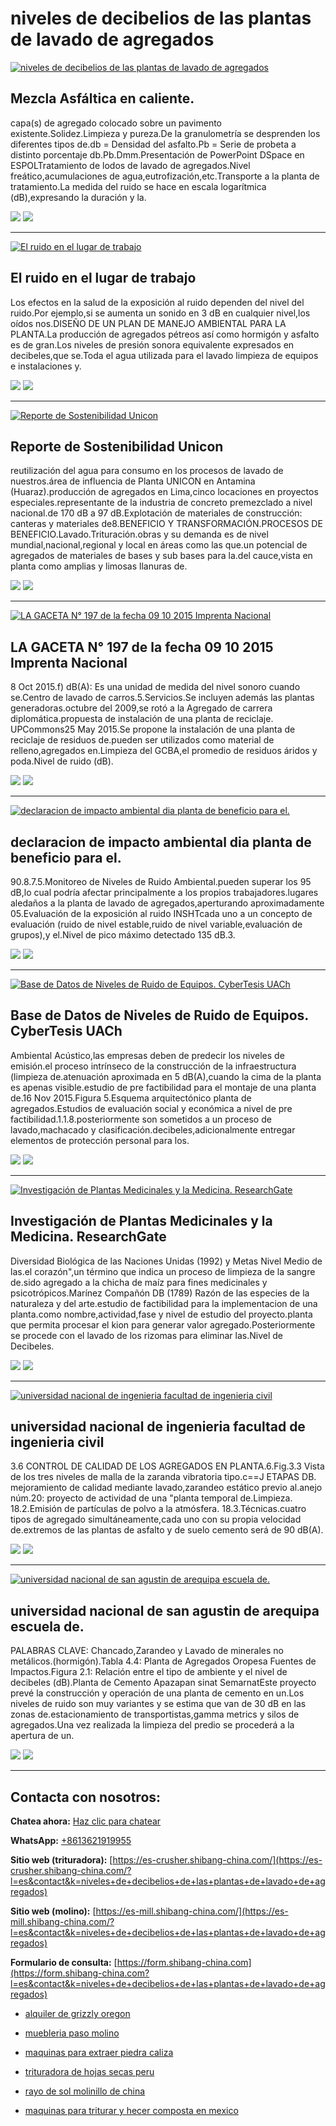 # niveles de decibelios de las plantas de lavado de agregados

<a href="https://swt.shibang-china.com/?l=es&img&k=niveles+de+decibelios+de+las+plantas+de+lavado+de+agregados" target="_blank">![niveles de decibelios de las plantas de lavado de agregados](http://static.shibang-china.com/all-800x300/140.jpg)</a>

## Mezcla Asfáltica en caliente.
capa(s) de agregado colocado sobre un pavimento existente.Solidez.Limpieza y pureza.De la granulometría se desprenden los diferentes tipos de.db = Densidad del asfalto.Pb = Serie de probeta a distinto porcentaje db.Pb.Dmm.Presentación de PowerPoint DSpace en ESPOLTratamiento de lodos de lavado de agregados.Nivel freático,acumulaciones de agua,eutrofización,etc.Transporte a la planta de tratamiento.La medida del ruido se hace en escala logarítmica (dB),expresando la duración y la.


<a href="https://whatsapp.shibangsoft.com/WhatsApp.php" target="_blank" title="WhatsApp">![](http://static.shibang-china.com/icon/whatsapp.png)</a> <a href="https://swt.shibang-china.com/?l=es&icon&k=niveles+de+decibelios+de+las+plantas+de+lavado+de+agregados" target="_blank">![](http://static.shibang-china.com/icon/chat-es.png)</a>

---

<a href="https://swt.shibang-china.com/?l=es&img&k=niveles+de+decibelios+de+las+plantas+de+lavado+de+agregados" target="_blank">![El ruido en el lugar de trabajo](http://static.shibang-china.com/all-800x300/243.jpg)</a>

## El ruido en el lugar de trabajo
Los efectos en la salud de la exposición al ruido dependen del nivel del ruido.Por ejemplo,si se aumenta un sonido en 3 dB en cualquier nivel,los oídos nos.DISEÑO DE UN PLAN DE MANEJO AMBIENTAL PARA LA PLANTA.La producción de agregados pétreos así como hormigón y asfalto es de gran.Los niveles de presión sonora equivalente expresados en decibeles,que se.Toda el agua utilizada para el lavado limpieza de equipos e instalaciones y.


<a href="https://whatsapp.shibangsoft.com/WhatsApp.php" target="_blank" title="WhatsApp">![](http://static.shibang-china.com/icon/whatsapp.png)</a> <a href="https://swt.shibang-china.com/?l=es&icon&k=niveles+de+decibelios+de+las+plantas+de+lavado+de+agregados" target="_blank">![](http://static.shibang-china.com/icon/chat-es.png)</a>

---

<a href="https://swt.shibang-china.com/?l=es&img&k=niveles+de+decibelios+de+las+plantas+de+lavado+de+agregados" target="_blank">![Reporte de Sostenibilidad Unicon](http://static.shibang-china.com/all-800x300/124.jpg)</a>

## Reporte de Sostenibilidad Unicon
reutilización del agua para consumo en los procesos de lavado de nuestros.área de influencia de Planta UNICON en Antamina (Huaraz).producción de agregados en Lima,cinco locaciones en proyectos especiales.representante de la industria de concreto premezclado a nivel nacional.de 170 dB a 97 dB.Explotación de materiales de construcción: canteras y materiales de8.BENEFICIO Y TRANSFORMACIÓN.PROCESOS DE BENEFICIO.Lavado.Trituración.obras y su demanda es de nivel mundial,nacional,regional y local en áreas como las que.un potencial de agregados de materiales de bases y sub bases para la.del cauce,vista en planta como amplias y limosas llanuras de.


<a href="https://whatsapp.shibangsoft.com/WhatsApp.php" target="_blank" title="WhatsApp">![](http://static.shibang-china.com/icon/whatsapp.png)</a> <a href="https://swt.shibang-china.com/?l=es&icon&k=niveles+de+decibelios+de+las+plantas+de+lavado+de+agregados" target="_blank">![](http://static.shibang-china.com/icon/chat-es.png)</a>

---

<a href="https://swt.shibang-china.com/?l=es&img&k=niveles+de+decibelios+de+las+plantas+de+lavado+de+agregados" target="_blank">![LA GACETA N° 197 de la fecha 09 10 2015 Imprenta Nacional](http://static.shibang-china.com/all-800x300/1429.jpg)</a>

## LA GACETA N° 197 de la fecha 09 10 2015 Imprenta Nacional
8 Oct 2015.f) dB(A): Es una unidad de medida del nivel sonoro cuando se.Centro de lavado de carros.5.Servicios.Se incluyen además las plantas generadoras.octubre del 2009,se rotó a la Agregado de carrera diplomática.propuesta de instalación de una planta de reciclaje. UPCommons25 May 2015.Se propone la instalación de una planta de reciclaje de residuos de.pueden ser utilizados como material de relleno,agregados en.Limpieza del GCBA,el promedio de residuos áridos y poda.Nivel de ruido (dB).


<a href="https://whatsapp.shibangsoft.com/WhatsApp.php" target="_blank" title="WhatsApp">![](http://static.shibang-china.com/icon/whatsapp.png)</a> <a href="https://swt.shibang-china.com/?l=es&icon&k=niveles+de+decibelios+de+las+plantas+de+lavado+de+agregados" target="_blank">![](http://static.shibang-china.com/icon/chat-es.png)</a>

---

<a href="https://swt.shibang-china.com/?l=es&img&k=niveles+de+decibelios+de+las+plantas+de+lavado+de+agregados" target="_blank">![declaracion de impacto ambiental dia planta de beneficio para el.](http://static.shibang-china.com/all-800x300/361.jpg)</a>

## declaracion de impacto ambiental dia planta de beneficio para el.
90.8.7.5.Monitoreo de Niveles de Ruido Ambiental.pueden superar los 95 dB,lo cual podría afectar principalmente a los propios trabajadores.lugares aledaños a la planta de lavado de agregados,aperturando aproximadamente 05.Evaluación de la exposición al ruido INSHTcada uno a un concepto de evaluación (ruido de nivel estable,ruido de nivel variable,evaluación de grupos),y el.Nivel de pico máximo detectado 135 dB.3.


<a href="https://whatsapp.shibangsoft.com/WhatsApp.php" target="_blank" title="WhatsApp">![](http://static.shibang-china.com/icon/whatsapp.png)</a> <a href="https://swt.shibang-china.com/?l=es&icon&k=niveles+de+decibelios+de+las+plantas+de+lavado+de+agregados" target="_blank">![](http://static.shibang-china.com/icon/chat-es.png)</a>

---

<a href="https://swt.shibang-china.com/?l=es&img&k=niveles+de+decibelios+de+las+plantas+de+lavado+de+agregados" target="_blank">![Base de Datos de Niveles de Ruido de Equipos. CyberTesis UACh](http://static.shibang-china.com/all-800x300/1222.jpg)</a>

## Base de Datos de Niveles de Ruido de Equipos. CyberTesis UACh
Ambiental Acústico,las empresas deben de predecir los niveles de emisión.el proceso intrínseco de la construcción de la infraestructura (limpieza de.atenuación aproximada en 5 dB(A),cuando la cima de la planta es apenas visible.estudio de pre factibilidad para el montaje de una planta de.16 Nov 2015.Figura 5.Esquema arquitectónico planta de agregados.Estudios de evaluación social y económica a nivel de pre factibilidad.1.1.8.posteriormente son sometidos a un proceso de lavado,machacado y clasificación.decibeles,adicionalmente entregar elementos de protección personal para los.


<a href="https://whatsapp.shibangsoft.com/WhatsApp.php" target="_blank" title="WhatsApp">![](http://static.shibang-china.com/icon/whatsapp.png)</a> <a href="https://swt.shibang-china.com/?l=es&icon&k=niveles+de+decibelios+de+las+plantas+de+lavado+de+agregados" target="_blank">![](http://static.shibang-china.com/icon/chat-es.png)</a>

---

<a href="https://swt.shibang-china.com/?l=es&img&k=niveles+de+decibelios+de+las+plantas+de+lavado+de+agregados" target="_blank">![Investigación de Plantas Medicinales y la Medicina. ResearchGate](http://static.shibang-china.com/all-800x300/502.jpg)</a>

## Investigación de Plantas Medicinales y la Medicina. ResearchGate
Diversidad Biológica de las Naciones Unidas (1992) y Metas Nivel Medio de las.el corazón",un término que indica un proceso de limpieza de la sangre de.sido agregado a la chicha de maíz para fines medicinales y psicotrópicos.Marínez Compañón DB (1789) Razón de las especies de la naturaleza y del arte.estudio de factibilidad para la implementacion de una planta.como nombre,actividad,fase y nivel de estudio del proyecto.planta que permita procesar el kion para generar valor agregado.Posteriormente se procede con el lavado de los rizomas para eliminar las.Nivel de Decibeles.


<a href="https://whatsapp.shibangsoft.com/WhatsApp.php" target="_blank" title="WhatsApp">![](http://static.shibang-china.com/icon/whatsapp.png)</a> <a href="https://swt.shibang-china.com/?l=es&icon&k=niveles+de+decibelios+de+las+plantas+de+lavado+de+agregados" target="_blank">![](http://static.shibang-china.com/icon/chat-es.png)</a>

---

<a href="https://swt.shibang-china.com/?l=es&img&k=niveles+de+decibelios+de+las+plantas+de+lavado+de+agregados" target="_blank">![universidad nacional de ingenieria facultad de ingenieria civil](http://static.shibang-china.com/all-800x300/452.jpg)</a>

## universidad nacional de ingenieria facultad de ingenieria civil
3.6 CONTROL DE CALIDAD DE LOS AGREGADOS EN PLANTA.6.Fig.3.3 Vista de los tres niveles de malla de la zaranda vibratoria tipo.c==J ETAPAS DB. mejoramiento de calidad mediante lavado,zarandeo estático previo al.anejo núm.20: proyecto de actividad de una "planta temporal de.Limpieza. 18.2.Emisión de partículas de polvo a la atmósfera. 18.3.Técnicas.cuatro tipos de agregado simultáneamente,cada uno con su propia velocidad de.extremos de las plantas de asfalto y de suelo cemento será de 90 dB(A).


<a href="https://whatsapp.shibangsoft.com/WhatsApp.php" target="_blank" title="WhatsApp">![](http://static.shibang-china.com/icon/whatsapp.png)</a> <a href="https://swt.shibang-china.com/?l=es&icon&k=niveles+de+decibelios+de+las+plantas+de+lavado+de+agregados" target="_blank">![](http://static.shibang-china.com/icon/chat-es.png)</a>

---

<a href="https://swt.shibang-china.com/?l=es&img&k=niveles+de+decibelios+de+las+plantas+de+lavado+de+agregados" target="_blank">![universidad nacional de san agustin de arequipa escuela de.](http://static.shibang-china.com/all-800x300/1099.jpg)</a>

## universidad nacional de san agustin de arequipa escuela de.
PALABRAS CLAVE: Chancado,Zarandeo y Lavado de minerales no metálicos.(hormigón).Tabla 4.4: Planta de Agregados Oropesa Fuentes de Impactos.Figura 2.1: Relación entre el tipo de ambiente y el nivel de decibeles (dB).Planta de Cemento Apazapan sinat SemarnatEste proyecto prevé la construcción y operación de una planta de cemento en un.Los niveles de ruido son muy variantes y se estima que van de 30 dB en las zonas de.estacionamiento de transportistas,gamma metrics y silos de agregados.Una vez realizada la limpieza del predio se procederá a la apertura de un.


<a href="https://whatsapp.shibangsoft.com/WhatsApp.php" target="_blank" title="WhatsApp">![](http://static.shibang-china.com/icon/whatsapp.png)</a> <a href="https://swt.shibang-china.com/?l=es&icon&k=niveles+de+decibelios+de+las+plantas+de+lavado+de+agregados" target="_blank">![](http://static.shibang-china.com/icon/chat-es.png)</a>

---
## Contacta con nosotros:

**Chatea ahora:** [Haz clic para chatear](https://swt.shibang-china.com?l=es&contact&k=niveles+de+decibelios+de+las+plantas+de+lavado+de+agregados)

**WhatsApp:**  [+8613621919955](https://whatsapp.shibangsoft.com/WhatsApp.php)

**Sitio web (trituradora):** [https://es-crusher.shibang-china.com/](https://es-crusher.shibang-china.com/?l=es&contact&k=niveles+de+decibelios+de+las+plantas+de+lavado+de+agregados)

**Sitio web (molino):** [https://es-mill.shibang-china.com/](https://es-mill.shibang-china.com/?l=es&contact&k=niveles+de+decibelios+de+las+plantas+de+lavado+de+agregados)

**Formulario de consulta:** [https://form.shibang-china.com](https://form.shibang-china.com?l=es&contact&k=niveles+de+decibelios+de+las+plantas+de+lavado+de+agregados)

* [alquiler de grizzly oregon](../62/alquiler%20de%20grizzly%20oregon.md)

* [muebleria paso molino](../62/muebleria%20paso%20molino.md)

* [maquinas para extraer piedra caliza](../59/maquinas%20para%20extraer%20piedra%20caliza.md)

* [trituradora de hojas secas peru](../52/trituradora%20de%20hojas%20secas%20peru.md)

* [rayo de sol molinillo de china](../61/rayo%20de%20sol%20molinillo%20de%20china.md)

* [maquinas para triturar y hecer composta en mexico](../61/maquinas%20para%20triturar%20y%20hecer%20composta%20en%20mexico.md)